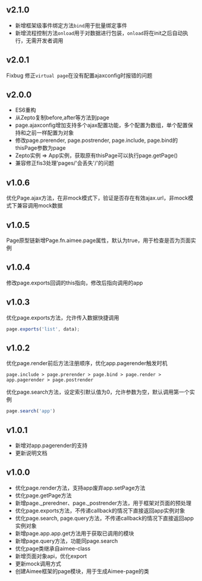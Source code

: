 v2.1.0
---
* 新增框架级事件绑定方法``bind``用于批量绑定事件
* 新增流程控制方法``onload``用于对数据进行包装，``onload``将在init之后自动执行，无需开发者调用

v2.0.1
---
Fixbug 修正``virtual page``在没有配置ajaxconfig时报错的问题

v2.0.0
---
* ES6重构
* 从Zepto复制before,after等方法到page
* page.ajaxconfig增加支持多个ajax配置功能，多个配置为数组，单个配置保持和之前一样配置为对象
* 修改page.prerender, page.postrender, page.include, page.bind的thisPage参数为page
* Zepto实例 => App实例，获取原有thisPage可以执行page.getPage()
* 兼容修正fis3处理'pages/'会丢失'/'的问题

v1.0.6
---
优化Page.ajax方法，在非mock模式下，验证是否存在有效ajax.url，非mock模式下兼容调用mock数据

v1.0.5
---
Page原型链新增Page.fn.aimee.page属性，默认为true，用于检查是否为页面实例

v1.0.4
---
修改page.exports回调的this指向，修改后指向调用的app

v1.0.3
---
优化page.exports方法，允许传入数据快捷调用
```javascript
page.exports('list', data);
```


v1.0.2
---
优化page.render前后方法注册顺序，优化app.pagerender触发时机  
```
page.include > page.prerender > page.bind > page.render > app.pagerender > page.postrender
```   
优化page.search方法，设定索引默认值为0，允许参数为空，默认调用第一个实例
```javascript
page.search('app')
```


v1.0.1
---
* 新增对app.pagerender的支持
* 更新说明文档


v1.0.0
---
* 优化page.render方法，支持app废弃app.setPage方法
* 优化page.getPage方法
* 新增page._preredner、page._postrender方法，用于框架对页面的预处理
* 优化page.exports方法，不传递callback的情况下直接返回app实例对象
* 优化page.search,  page.query方法，不传递callback的情况下直接返回app实例对象
* 新增page.app.app.get方法用于获取已调用的模块
* 新增page.query方法，功能同page.search
* 优化page类继承自aimee-class
* 新增页面对象api，优化export
* 更新mock调用方式
* 创建Aimee框架的page模块，用于生成Aimee-page的类
